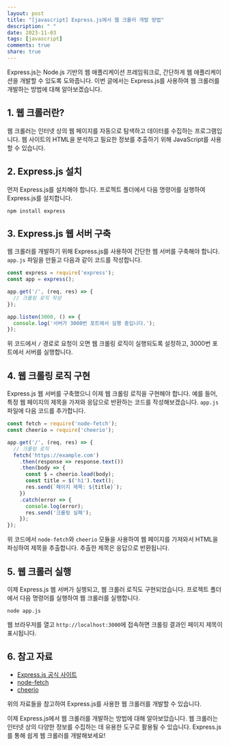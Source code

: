 ```yaml
---
layout: post
title: "[javascript] Express.js에서 웹 크롤러 개발 방법"
description: " "
date: 2023-11-03
tags: [javascript]
comments: true
share: true
---
```


Express.js는 Node.js 기반의 웹 애플리케이션 프레임워크로, 간단하게 웹 애플리케이션을 개발할 수 있도록 도와줍니다. 이번 글에서는 Express.js를 사용하여 웹 크롤러를 개발하는 방법에 대해 알아보겠습니다.

## 1. 웹 크롤러란?

웹 크롤러는 인터넷 상의 웹 페이지를 자동으로 탐색하고 데이터를 수집하는 프로그램입니다. 웹 사이트의 HTML을 분석하고 필요한 정보를 추출하기 위해 JavaScript를 사용할 수 있습니다.

## 2. Express.js 설치

먼저 Express.js를 설치해야 합니다. 프로젝트 폴더에서 다음 명령어를 실행하여 Express.js를 설치합니다.

```shell
npm install express
```

## 3. Express.js 웹 서버 구축

웹 크롤러를 개발하기 위해 Express.js를 사용하여 간단한 웹 서버를 구축해야 합니다. `app.js` 파일을 만들고 다음과 같이 코드를 작성합니다.

```javascript
const express = require('express');
const app = express();

app.get('/', (req, res) => {
  // 크롤링 로직 작성
});

app.listen(3000, () => {
  console.log('서버가 3000번 포트에서 실행 중입니다.');
});
```

위 코드에서 `/` 경로로 요청이 오면 웹 크롤링 로직이 실행되도록 설정하고, 3000번 포트에서 서버를 실행합니다.

## 4. 웹 크롤링 로직 구현

Express.js 웹 서버를 구축했으니 이제 웹 크롤링 로직을 구현해야 합니다. 예를 들어, 특정 웹 페이지의 제목을 가져와 응답으로 반환하는 코드를 작성해보겠습니다. `app.js` 파일에 다음 코드를 추가합니다.

```javascript
const fetch = require('node-fetch');
const cheerio = require('cheerio');

app.get('/', (req, res) => {
  // 크롤링 로직
  fetch('https://example.com')
    .then(response => response.text())
    .then(body => {
      const $ = cheerio.load(body);
      const title = $('h1').text();
      res.send(`페이지 제목: ${title}`);
    })
    .catch(error => {
      console.log(error);
      res.send('크롤링 실패');
    });
});
```

위 코드에서 `node-fetch`와 `cheerio` 모듈을 사용하여 웹 페이지를 가져와서 HTML을 파싱하여 제목을 추출합니다. 추출한 제목은 응답으로 반환됩니다.

## 5. 웹 크롤러 실행

이제 Express.js 웹 서버가 실행되고, 웹 크롤러 로직도 구현되었습니다. 프로젝트 폴더에서 다음 명령어를 실행하여 웹 크롤러를 실행합니다.

```shell
node app.js
```

웹 브라우저를 열고 `http://localhost:3000`에 접속하면 크롤링 결과인 페이지 제목이 표시됩니다.

## 6. 참고 자료

- [Express.js 공식 사이트](https://expressjs.com/)
- [node-fetch](https://www.npmjs.com/package/node-fetch)
- [cheerio](https://www.npmjs.com/package/cheerio)

위의 자료들을 참고하여 Express.js를 사용한 웹 크롤러를 개발할 수 있습니다.

이제 Express.js에서 웹 크롤러를 개발하는 방법에 대해 알아보았습니다. 웹 크롤러는 인터넷 상의 다양한 정보를 수집하는 데 유용한 도구로 활용될 수 있습니다. Express.js를 통해 쉽게 웹 크롤러를 개발해보세요!